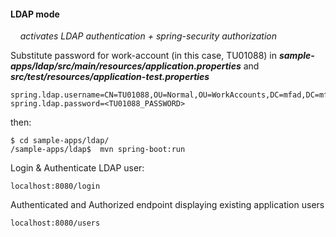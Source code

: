 #### LDAP mode
&nbsp;&nbsp;&nbsp;&nbsp;_activates LDAP authentication + spring-security authorization_  

Substitute password for work-account (in this case, TU01088) in _**sample-apps/ldap/src/main/resources/application.properties**_ and _**src/test/resources/application-test.properties**_

    spring.ldap.username=CN=TU01088,OU=Normal,OU=WorkAccounts,DC=mfad,DC=mfroot,DC=org
    spring.ldap.password=<TU01088_PASSWORD>
then:

	$ cd sample-apps/ldap/
	/sample-apps/ldap$  mvn spring-boot:run  

Login & Authenticate LDAP user:

    localhost:8080/login

Authenticated and Authorized endpoint displaying existing application users

    localhost:8080/users